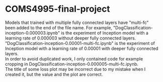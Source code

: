 # COMS4995-final-project
Models that trained with multiple fully connected layers have "multi-fc" been added to the end of the file name. For example, "DogClassification-inception-0.000003.ipynb" is the experiment of Inception model with a learning rate of 0.000003 without deeper fully connected layers. "DogClassification-inception-0.00001-multi-fc.ipynb" is the experiment of Inception model with a learning rate of 0.00001 with deeper fully connected layers.<br>
In order to avoid duplicated work, I only contained code for example cropping in DogClassification-inception-0.000005-multi-fc.ipynb.<br>
The title of some loss plot may be incorrect due to my mistake when I created it, but the value and the plot are correct.

